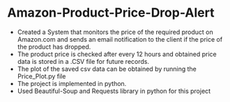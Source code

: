 # Amazon-Product-Price-Drop-Alert

- Created a System that monitors the price of the required product on Amazon.com and sends an email notification to the client if the price of the product has dropped.
- The product price is checked after every 12 hours and obtained price data is stored in a .CSV file for future records.
- The plot of the saved csv data can be obtained by running the Price_Plot.py file
- The project is implemented in python.
- Used Beautiful-Soup and Requests library in python for this project
